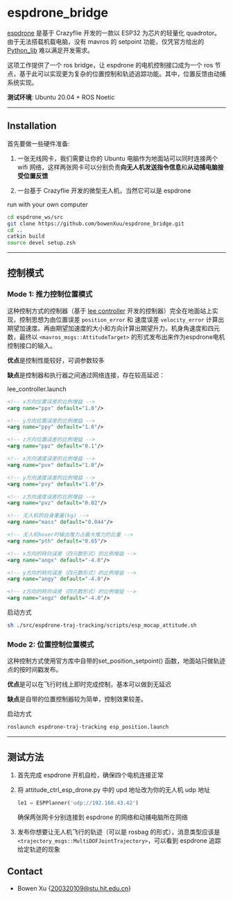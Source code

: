 # espdrone_bridge

[espdrone](https://espressif-docs.readthedocs-hosted.com/projects/espressif-esp-drone/en/latest/gettingstarted.html) 是基于 Crazyflie 开发的一款以 ESP32 为芯片的轻量化 quadrotor。由于无法搭载机载电脑，没有 mavros 的 setpoint 功能，仅凭官方给出的 [Python_lib](https://github.com/leeebo/crazyflie-lib-python/tree/esp-drone) 难以满足开发需求。

这项工作提供了一个 ros bridge，让 espdrone 的电机控制接口成为一个 ros 节点，基于此可以实现更为复杂的位置控制和轨迹追踪功能。其中，位置反馈由动捕系统实现。

**测试环境**: Ubuntu 20.04 + ROS Noetic

---

## Installation
首先要做一些硬件准备:

1. 一张无线网卡，我们需要让你的 Ubuntu 电脑作为地面站可以同时连接两个 wifi 网络，这样两张网卡可以分别负责**向无人机发送指令信息**和**从动捕电脑接受位置反馈**

2. 一台基于 Crazyflie 开发的微型无人机，当然它可以是 espdrone

run with your own computer
```bash
cd espdrone_ws/src
git clone https://github.com/bowenXuu/espdrone_bridge.git
cd ..
catkin build
source devel setup.zsh
```
---

## 控制模式
### Mode 1:  推力控制位置模式 

这种控制方式的控制器（基于 [lee controller](https://github.com/ethz-asl/rotors_simulator/tree/master/rotors_control) 开发的控制器）完全在地面站上实现，控制思想为由位置误差 `position_error` 和 速度误差 `velocity_error` 计算出期望加速度。再由期望加速度的大小和方向计算出期望升力，机身角速度和四元数，最终以 `<mavros_msgs::AttitudeTarget>` 的形式发布出来作为espdrone电机控制接口的输入。

**优点**是控制性能较好，可调参数较多

**缺点**是控制器和执行器之间通过网络连接，存在较高延迟：

lee_controller.launch
```XML
<!-- x方向位置误差的比例增益 -->
<arg name="ppx" default="1.0"/> 

<!-- y方向位置误差的比例增益 -->
<arg name="ppy" default="1.0"/>

<!-- z方向位置误差的比例增益 -->
<arg name="ppz" default="0.1"/>

<!-- x方向速度误差的比例增益 -->
<arg name="pvx" default="1.0"/>

<!-- y方向速度误差的比例增益 -->
<arg name="pvy" default="1.0"/>

<!-- z方向速度误差的比例增益 -->
<arg name="pvz" default="0.02"/>

<!-- 无人机的自身重量(kg) -->
<arg name="mass" default="0.044"/>

<!-- 无人机hover时输出推力占最大推力的比重 -->
<arg name="pth" default="0.65"/>

<!-- x方向的转向误差（四元数形式）的比例增益 -->
<arg name="angx" default="-4.0"/>

<!-- y方向的转向误差（四元数形式）的比例增益 -->
<arg name="angy" default="-4.0"/>

<!-- z方向的转向误差（四元数形式）的比例增益 -->
<arg name="angz" default="-4.0"/>
```
启动方式
```bash
sh ./src/espdrone-traj-tracking/scripts/esp_mocap_attitude.sh
```
### Mode 2:  位置控制位置模式
这种控制方式使用官方库中自带的set_position_setpoint() 函数，地面站只做轨迹点的按时间戳发布。

**优点**是可以在飞行时线上即时完成控制，基本可以做到无延迟

**缺点**是自带的位置控制器较为简单，控制效果较差。

启动方式

```bash
roslaunch espdrone-traj-tracking esp_position.launch
```

---

## 测试方法
1. 首先完成 espdrone 开机自检，确保四个电机连接正常

2. 将 attitude_ctrl_esp_drone.py 中的 upd 地址改为你的无人机 udp 地址

    ```python
    le1 = ESPPlanner('udp://192.168.43.42')
    ```
    确保两张网卡分别连接到 espdrone 的网络和动捕电脑所在网络
3. 发布你想要让无人机飞行的轨迹（可以是 rosbag 的形式），消息类型应该是`<trajectory_msgs::MultiDOFJointTrajectory>`，可以看到 espdrone 追踪给定轨迹的现象

## Contact
- Bowen Xu {[200320109@stu.hit.edu.cn]()}